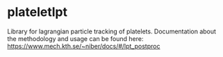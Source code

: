 # plateletlpt
Library for lagrangian particle tracking of platelets. Documentation about the methodology and usage can be found here: 
https://www.mech.kth.se/~niber/docs/#/lpt_postproc
